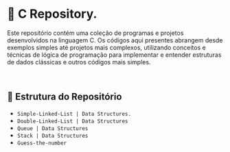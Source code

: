 # 👾 C Repository. 

Este repositório contém uma coleção de programas e projetos desenvolvidos na linguagem C. Os códigos aqui presentes abrangem desde exemplos simples até projetos mais complexos, utilizando conceitos e técnicas de lógica de programação para implementar e entender estruturas de dados clássicas e outros códigos mais simples.

<br>

## 📂 Estrutura do Repositório
- `Simple-Linked-List | Data Structures.`
- `Double-Linked-List | Data Structures`
- `Queue | Data Structures`
- `Stack | Data Structures`
- `Guess-the-number` 
